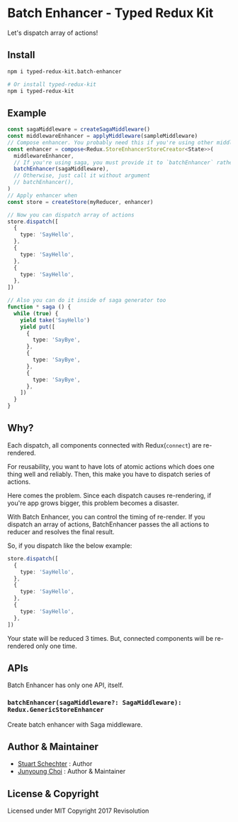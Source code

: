 # Batch Enhancer - Typed Redux Kit

Let's dispatch array of actions!

## Install

```sh
npm i typed-redux-kit.batch-enhancer

# Or install typed-redux-kit
npm i typed-redux-kit
```

## Example

```ts
const sagaMiddleware = createSagaMiddleware()
const middlewareEnhancer = applyMiddleware(sampleMiddleware)
// Compose enhancer. You probably need this if you're using other middlewares like Redux Logger.
const enhancer = compose<Redux.StoreEnhancerStoreCreator<State>>(
  middlewareEnhancer,
  // If you're using saga, you must provide it to `batchEnhancer` rather than `applyMiddleware`
  batchEnhancer(sagaMiddleware),
  // Otherwise, just call it without argument
  // batchEnhancer(),
)
// Apply enhancer when
const store = createStore(myReducer, enhancer)

// Now you can dispatch array of actions
store.dispatch([
  {
    type: 'SayHello',
  },
  {
    type: 'SayHello',
  },
  {
    type: 'SayHello',
  },
])

// Also you can do it inside of saga generator too
function * saga () {
  while (true) {
    yield take('SayHello')
    yield put([
      {
        type: 'SayBye',
      },
      {
        type: 'SayBye',
      },
      {
        type: 'SayBye',
      },
    ])
  }
}
```

## Why?

Each dispatch, all components connected with Redux(`connect`) are re-rendered.

For reusability, you want to have lots of atomic actions which does one thing well and reliably. Then, this make you have to dispatch series of actions.

Here comes the problem. Since each dispatch causes re-rendering, if you're app grows bigger, this problem becomes a disaster.

With Batch Enhancer, you can control the timing of re-render. If you dispatch an array of actions, BatchEnhancer passes the all actions to reducer and resolves the final result.

So, if you dispatch like the below example:

```ts
store.dispatch([
  {
    type: 'SayHello',
  },
  {
    type: 'SayHello',
  },
  {
    type: 'SayHello',
  },
])
```

Your state will be reduced 3 times. But, connected components will be re-rendered only one time.

## APIs

Batch Enhancer has only one API, itself.

### `batchEnhancer(sagaMiddleware?: SagaMiddleware): Redux.GenericStoreEnhancer`

Create batch enhancer with Saga middleware.

## Author & Maintainer

- [Stuart Schechter](https://github.com/UppaJung) : Author
- [Junyoung Choi](https://github.com/rokt33r) : Author & Maintainer

## License & Copyright

Licensed under MIT
Copyright 2017 Revisolution
